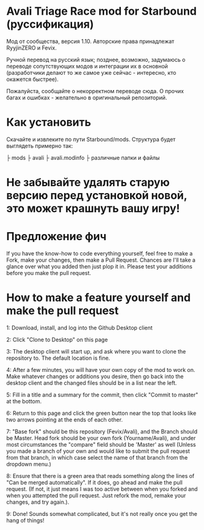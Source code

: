# Avali Triage Race mod for Starbound (руссификация)
Мод от сообщества, версия 1.10. Авторские права принадлежат RyyjinZERO и Fevix.

Ручной перевод на русский язык; позднее, возможно, задумаюсь о переводе сопутствующих модов и интеграции их в основной (разработчики делают то же самое уже сейчас - интересно, кто окажется быстрее).

Пожалуйста, сообщайте о некорректном переводе сюда. О прочих багах и ошибках - желательно в оригинальный репозиторий.

# Как установить
Скачайте и извлеките по пути Starbound/mods. Структура будет выглядеть примерно так: 

├︎ mods
  ├︎ avali 
    ├︎ avali.modinfo 
    ├︎ различные папки и файлы

# Не забывайте удалять старую версию перед установкой новой, это может крашнуть вашу игру!

# Предложение фич
If you have the know-how to code everything yourself, feel free to make a Fork, make your changes, then make a Pull Request. Chances are I'll take a glance over what you added then just plop it in.
Please test your additions before you make the pull request.

# How to make a feature yourself and make the pull request
1: Download, install, and log into the Github Desktop client

2: Click "Clone to Desktop" on this page

3: The desktop client will start up, and ask where you want to clone the repository to. The default location is fine.

4: After a few minutes, you will have your own copy of the mod to work on. Make whatever changes or additions you desire, then go back into the desktop client and the changed files should be in a list near the left. 

5: Fill in a title and a summary for the commit, then click "Commit to master" at the bottom.

6: Return to this page and click the green button near the top that looks like two arrows pointing at the ends of each other.

7: "Base fork" should be this repository (Fevix/Avali), and the Branch should be Master. Head fork should be your own fork (Yourname/Avali), and under most circumstances the "compare" field should be 'Master' as well (Unless you made a branch of your own and would like to submit the pull request from that branch, in which case select the name of that branch from the dropdown menu.)

8: Ensure that there is a green area that reads something along the lines of "Can be merged automatically". If it does, go ahead and make the pull request. (If not, it just means I was too active between when you forked and when you attempted the pull request. Just refork the mod, remake your changes, and try again.).

9: Done! Sounds somewhat complicated, but it's not really once you get the hang of things!
